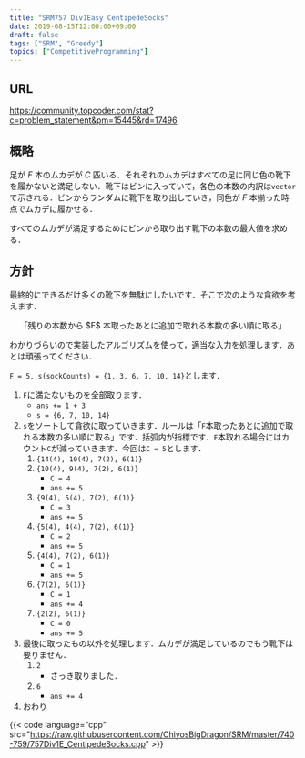 ```yaml
---
title: "SRM757 Div1Easy CentipedeSocks"
date: 2019-08-15T12:00:00+09:00
draft: false
tags: ["SRM", "Greedy"]
topics: ["CompetitiveProgramming"]
---
```


## URL
https://community.topcoder.com/stat?c=problem_statement&pm=15445&rd=17496

## 概略
足が $F$ 本のムカデが $C$ 匹いる．それぞれのムカデはすべての足に同じ色の靴下を履かないと満足しない．靴下はビンに入っていて，各色の本数の内訳は`vector`で示される．ビンからランダムに靴下を取り出していき，同色が $F$ 本揃った時点でムカデに履かせる．

すべてのムカデが満足するためにビンから取り出す靴下の本数の最大値を求める．

## 方針
最終的にできるだけ多くの靴下を無駄にしたいです．そこで次のような貪欲を考えます．

<div align="center">「残りの本数から $F$ 本取ったあとに追加で取れる本数の多い順に取る」</div>

わかりづらいので実装したアルゴリズムを使って，適当な入力を処理します．あとは頑張ってください．

`F = 5, s(sockCounts) = {1, 3, 6, 7, 10, 14}`とします．


1. `F`に満たないものを全部取ります．
   - `ans += 1 + 3`
   - `s = {6, 7, 10, 14}`
2. `s`をソートして貪欲に取っていきます．ルールは「`F`本取ったあとに追加で取れる本数の多い順に取る」です．括弧内が指標です．`F`本取れる場合にはカウント`C`が減っていきます．今回は`C = 5`とします．
   1. `{14(4), 10(4), 7(2), 6(1)}`
   2. `{10(4), 9(4), 7(2), 6(1)}`
      - `C = 4`
      - `ans += 5`
   3. `{9(4), 5(4), 7(2), 6(1)}`
      - `C = 3`
      - `ans += 5`
   4. `{5(4), 4(4), 7(2), 6(1)}`
      - `C = 2`
      - `ans += 5`  
   5. `{4(4), 7(2), 6(1)}`
      - `C = 1`
      - `ans += 5`  
   6. `{7(2), 6(1)}`
      - `C = 1`
      - `ans += 4`  
   7. `{2(2), 6(1)}`
      - `C = 0`
      - `ans += 5`
3. 最後に取ったもの以外を処理します．ムカデが満足しているのでもう靴下は要りません．
   1. `2`
      - さっき取りました．
   1. `6`
      - `ans += 4`
4. おわり

{{< code language="cpp" src="https://raw.githubusercontent.com/ChiyosBigDragon/SRM/master/740-759/757Div1E_CentipedeSocks.cpp" >}}
